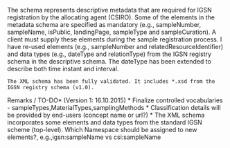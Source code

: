 The schema represents descriptive metadata that are required for IGSN registration by the allocating agent (CSIRO).
Some of the elements in the metadata schema are specified as mandatory (e.g., sampleNumber, sampleName, isPublic, landingPage, sampleType and sampleCuration). 
A client must supply these elements during the sample registration process. 
I have re-used elements (e.g., sampleNumber and relatedResourceIdentifier) and data types (e.g., dateType and relationType) from the IGSN registry schema in the descriptive schema. 
The dateType has been extended to describe both time instant and interval.

    The XML schema has been fully validated. It includes *.xsd from the IGSN registry schema (v1.0).

Remarks / TO-DO* (Version 1: 16.10.2015)
    * Finalize controlled vocabularies - sampleTypes,MaterialTypes,samplingMethods
    * Classification details will be provided by end-users (concept name or url?)
    * The XML schema incorporates some elements and data types from the standard IGSN scheme (top-level). Which Namespace should be assigned to new elements?, e.g.,igsn:sampleName vs csi:sampleName
